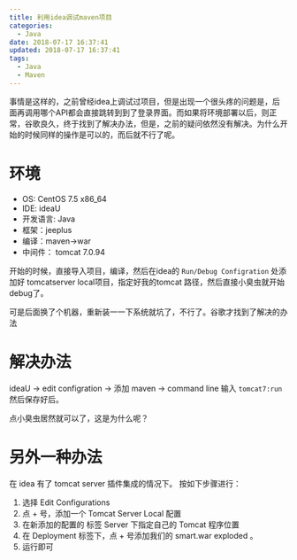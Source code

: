 ```yaml
---
title: 利用idea调试maven项目
categories:
  - Java
date: 2018-07-17 16:37:41
updated: 2018-07-17 16:37:41
tags: 
  - Java
  - Maven
---
```

事情是这样的，之前曾经idea上调试过项目，但是出现一个很头疼的问题是，后面再调用哪个API都会直接跳转到到了登录界面。而如果将环境部署以后，则正常，谷歌良久，终于找到了解决办法，但是，之前的疑问依然没有解决。为什么开始的时候同样的操作是可以的，而后就不行了呢。

# 环境

* OS: CentOS 7.5 x86_64
* IDE: ideaU
* 开发语言: Java
* 框架：jeeplus
* 编译：maven->war
* 中间件： tomcat 7.0.94

开始的时候，直接导入项目，编译，然后在idea的 `Run/Debug Configration` 处添加好 tomcatserver local项目，指定好我的tomcat 路径，然后直接小臭虫就开始debug了。

可是后面换了个机器，重新装一一下系统就坑了，不行了。谷歌才找到了解决的办法

# 解决办法

ideaU -> edit configration -> 添加 maven -> command line 输入 `tomcat7:run` 然后保存好后。

点小臭虫居然就可以了，这是为什么呢？

# 另外一种办法

在 idea 有了 tomcat server 插件集成的情况下。
按如下步骤进行：

1. 选择 Edit Configurations
2. 点 + 号，添加一个 Tomcat Server Local 配置
3. 在新添加的配置的 标签 Server 下指定自己的 Tomcat 程序位置
4. 在 Deployment 标签下，点 + 号添加我们的 smart.war exploded 。
5. 运行即可


